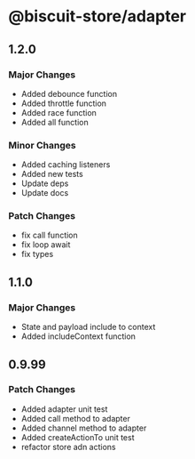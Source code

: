 # @biscuit-store/adapter

## 1.2.0
### Major Changes
- Added debounce function
- Added throttle function
- Added race function
- Added all function

### Minor Changes
- Added caching listeners
- Added new tests
- Update deps
- Update docs
### Patch Changes
- fix call function
- fix loop await
- fix types
## 1.1.0
### Major Changes

- State and payload include to context
- Added includeContext function

## 0.9.99
### Patch Changes

- Added adapter unit test
- Added call method to adapter
- Added channel method to adapter
- Added createActionTo unit test
- refactor store adn actions